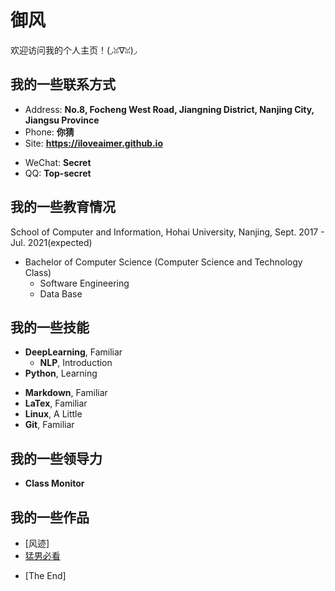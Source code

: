 # 御风

欢迎访问我的个人主页！(◞ꈍ∇ꈍ)◞

<!-- slide -->

## 我的一些联系方式

- Address: **No.8, Focheng West Road, Jiangning District, Nanjing City, Jiangsu Province**
- Phone: **你猜**
- Site: **<https://iloveaimer.github.io>**

<!-- slide vertical=true -->

- WeChat: **Secret**
- QQ: **Top-secret**

<!-- slide -->

## 我的一些教育情况

<!-- slide vertical=true -->

School of Computer and Information, Hohai University, Nanjing, Sept. 2017 - Jul. 2021(expected)

- Bachelor of Computer Science (Computer Science and Technology Class)
  - Software Engineering
  - Data Base

<!-- slide -->


## 我的一些技能

<!-- slide vertical=true -->

- **DeepLearning**, Familiar
  - **NLP**, Introduction
- **Python**, Learning

<!-- slide vertical=true -->

- **Markdown**, Familiar
- **LaTex**, Familiar
- **Linux**, A Little
- **Git**, Familiar

<!-- slide -->

## 我的一些领导力

- **Class Monitor**

<!-- slide -->

## 我的一些作品

- [风迹]
- [猛男必看](https://www.bilibili.com/video/BV18t411d76n/)

<!-- slide vertical=true -->

- [The End]
